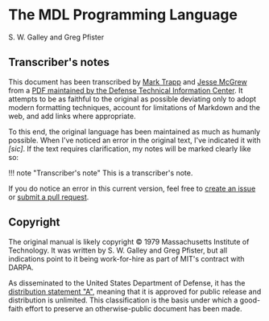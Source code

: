 # The MDL Programming Language

S. W. Galley and Greg Pfister

## Transcriber's notes

This document has been transcribed by [Mark Trapp](https://marktrapp.com) and [Jesse McGrew](https://bitbucket.org/jmcgrew) from a [PDF maintained by the Defense Technical Information Center](http://www.dtic.mil/docs/citations/ADA070930). It attempts to be as faithful to the original as possible deviating only to adopt modern formatting techniques, account for limitations of Markdown and the web, and add links where appropriate.

To this end, the original language has been maintained as much as humanly possible. When I've noticed an error in the original text, I've indicated it with *[sic]*. If the text requires clarification, my notes will be marked clearly like so:

!!! note "Transcriber's note"
    This is a transcriber's note.

If you do notice an error in this current version, feel free to [create an issue](https://github.com/itafroma/mdl-docs/issues) or [submit a pull request](https://github.com/itafroma/mdl-docs/pulls).

## Copyright

The original manual is likely copyright © 1979 Massachusetts Institute of Technology. It was written by S. W. Galley and Greg Pfister, but all indications point to it being work-for-hire as part of MIT's contract with DARPA.

As disseminated to the United States Department of Defense, it has the [distribution statement "A"](http://www.dtic.mil/dtic/submit/distribution_statements.html), meaning that it is approved for public release and distribution is unlimited. This classification is the basis under which a good-faith effort to preserve an otherwise-public document has been made.
